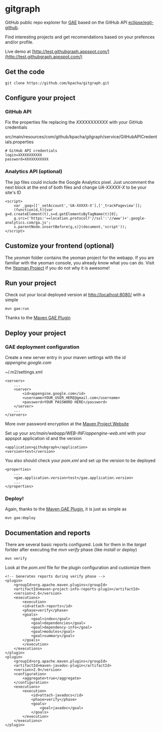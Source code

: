 # gitgraph

GitHub public repo explorer for [GAE](https://developers.google.com/appengine/) based on the GitHub API [eclipse/egit-github](https://github.com/eclipse/egit-github).

Find interesting projects and get recomendations based on your prefences and/or profile.

Live demo at [http://test.githubgraph.appspot.com/](http://test.githubgraph.appspot.com/)

## Get the code

    git clone https://github.com/kpacha/gitgraph.git

## Configure your project

### GitHub API

Fix the properties file replacing the _XXXXXXXXXXX_ with your GitHub credentials

src/main/resources/com/github/kpacha/gitgraph/service/GitHubAPICredentials.properties

    # GitHub API credentials
    login=XXXXXXXXXXX
    password=XXXXXXXXXXX

### Analytics API (optional)

The jsp files could include the Google Analytics pixel. Just uncomment the next block at the end of both files and change _UA-XXXXX-X_ to be your site's ID

    <script>
        var _gaq=[['_setAccount','UA-XXXXX-X'],['_trackPageview']];
        (function(d,t){var g=d.createElement(t),s=d.getElementsByTagName(t)[0];
        g.src=('https:'==location.protocol?'//ssl':'//www')+'.google-analytics.com/ga.js';
        s.parentNode.insertBefore(g,s)}(document,'script'));
    </script>

## Customize your frontend (optional)

The _yeoman_ folder contains the yeoman project for the webapp. If you are familiar with the yeoman console, you already know what you can do. Visit the [Yeoman Project](http://yeoman.io/) if you do not why it is awesome!

## Run your project

Check out your local deployed version at [http://localhost:8080/](http://localhost:8080/) with a simple

    mvn gae:run

Thanks to the [Maven GAE Plugin](https://github.com/maven-gae-plugin/maven-gae-plugin)

## Deploy your project

### GAE deployment configuration

Create a new server entry in your maven settings with the id _appengine.google.com_

~/.m2/settings.xml

    <servers>
        ...
        <server>
            <id>appengine.google.com</id>
            <username>YOUR_USER_HERE@gmail.com</username>
            <password>YOUR PASSWORD HERE</password>
        </server>
        ...
    </servers>

More over password encryption at the [Maven Project Website](http://maven.apache.org/guides/mini/guide-encryption.html)

Set up your _src/main/webapp/WEB-INF/appengine-web.xml_ with your appspot application id and the version

    <application>githubgraph</application>
    <version>test</version>

You also should check your _pom.xml_ and set up the version to be deployed

    <properties>
        ...
        <gae.application.version>test</gae.application.version>
        ...
    </properties>

### Deploy!

Again, thanks to the [Maven GAE Plugin](https://github.com/maven-gae-plugin/maven-gae-plugin), it is just as simple as

    mvn gae:deploy

## Documentation and reports

There are several basic reports configured. Look for them in the _target_ forlder after executing the _mvn verify_ phase (like _install_ or _deploy_)

    mvn verify

Look at the _pom.xml_ file for the plugin configuration and customize them

    <!-- Generates reports during verify phase -->
    <plugin>
        <groupId>org.apache.maven.plugins</groupId>
        <artifactId>maven-project-info-reports-plugin</artifactId>
        <version>2.6</version>
        <executions>
            <execution>
            <id>attach-reports</id>
            <phase>verify</phase>
            <goals>
                <goal>index</goal>
                <goal>dependencies</goal>
                <goal>dependency-info</goal>
                <goal>modules</goal>
                <goal>summary</goal>
            </goals>
            </execution>
        </executions>
    </plugin>
    <plugin>
        <groupId>org.apache.maven.plugins</groupId>
        <artifactId>maven-javadoc-plugin</artifactId>
        <version>2.9</version>
        <configuration>
            <aggregate>true</aggregate>
        </configuration>
        <executions>
            <execution>
                <id>attach-javadocs</id>
                <phase>verify</phase>
                <goals>
                    <goal>javadoc</goal>
                </goals>
            </execution>
        </executions>
    </plugin>

